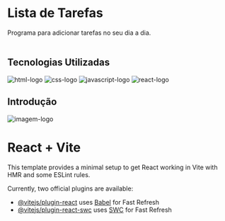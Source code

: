 # Lista de Tarefas 

Programa para adicionar tarefas no seu dia a dia.
<br>
<br>
## Tecnologias Utilizadas

<img src="https://img.shields.io/badge/HTML5-E34F26.svg?style=for-the-badge&logo=HTML5&logoColor=white" alt="html-logo"/>
<img src="https://img.shields.io/badge/CSS3-1572B6.svg?style=for-the-badge&logo=CSS3&logoColor=white" alt="css-logo"/>
<img src="https://img.shields.io/badge/JavaScript-F7DF1E?style=for-the-badge&logo=javascript&logoColor=black" alt="javascript-logo"/>
<img src="https://img.shields.io/badge/React-61DAFB.svg?style=for-the-badge&logo=React&logoColor=black" alt="react-logo"/>
<br>

## Introdução

<img src="https://ibb.co/xFsR9Hx" alt="imagem-logo"/>

# React + Vite

This template provides a minimal setup to get React working in Vite with HMR and some ESLint rules.

Currently, two official plugins are available:

- [@vitejs/plugin-react](https://github.com/vitejs/vite-plugin-react/blob/main/packages/plugin-react/README.md) uses [Babel](https://babeljs.io/) for Fast Refresh
- [@vitejs/plugin-react-swc](https://github.com/vitejs/vite-plugin-react-swc) uses [SWC](https://swc.rs/) for Fast Refresh
